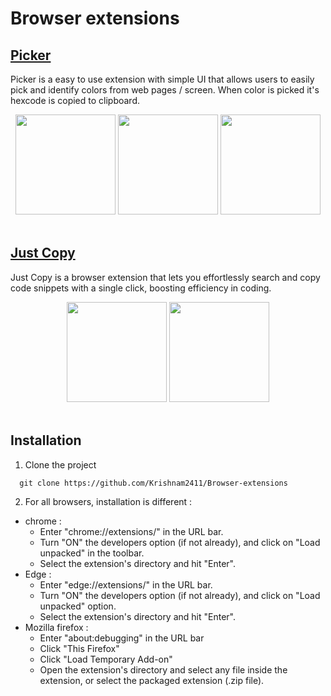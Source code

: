 # Browser extensions

## [Picker](https://github.com/Krishnam2411/Browser-extensions/tree/main/picker)

Picker is a easy to use extension with simple UI that allows users to easily pick and identify colors from web pages / screen. When color is picked it's hexcode is copied to clipboard.

<div align="center">
  <img src="https://github.com/Krishnam2411/Browser-extensions/assets/124492864/38df9ede-2188-4975-ba90-622ac9b541b3" height="160">
  <img src="https://github.com/Krishnam2411/Browser-extensions/assets/124492864/898adf14-f700-4f9d-b93e-650f61364864" height="160">
  <img src="https://github.com/Krishnam2411/Browser-extensions/assets/124492864/9f550f41-02b1-42c7-8457-f3488c0326f8" height="160">
</div>
<br>

## [Just Copy](https://github.com/Krishnam2411/Browser-extensions/tree/main/Just%20Copy)

Just Copy is a browser extension that lets you effortlessly search and copy code snippets with a single click, boosting efficiency in coding.

<div align="center">
  <img src="https://github.com/user-attachments/assets/f92e040d-9fa7-43be-b8cf-c4fe6c4dfae1" height="160">
  <img src="https://github.com/user-attachments/assets/11134c73-7fe1-423f-abfb-b9ffab02be95" height="160">
</div>
<br>

## Installation

1. Clone the project
```console
  git clone https://github.com/Krishnam2411/Browser-extensions
```
2. For all browsers, installation is different : 
  - chrome :
    - Enter "chrome://extensions/" in the URL bar.
    - Turn "ON" the developers option (if not already), and click on "Load unpacked" in the toolbar.
    - Select the extension's directory and hit "Enter".
  - Edge :
    - Enter "edge://extensions/" in the URL bar.
    - Turn "ON" the developers option (if not already), and click on "Load unpacked" option.
    - Select the extension's directory and hit "Enter".
  - Mozilla firefox :
    - Enter "about:debugging" in the URL bar
    - Click "This Firefox"
    - Click "Load Temporary Add-on"
    - Open the extension's directory and select any file inside the extension, or select the packaged extension (.zip file).
